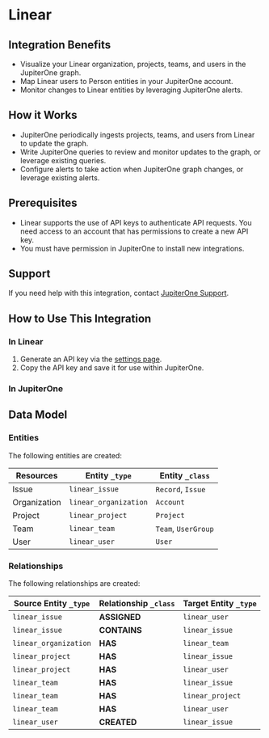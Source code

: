 # Linear

## Integration Benefits

- Visualize your Linear organization, projects, teams, and users in the
  JupiterOne graph.
- Map Linear users to Person entities in your JupiterOne account.
- Monitor changes to Linear entities by leveraging JupiterOne alerts.

## How it Works

- JupiterOne periodically ingests projects, teams, and users from Linear to
  update the graph.
- Write JupiterOne queries to review and monitor updates to the graph, or
  leverage existing queries.
- Configure alerts to take action when JupiterOne graph changes, or leverage
  existing alerts.

## Prerequisites

- Linear supports the use of API keys to authenticate API requests. You need
  access to an account that has permissions to create a new API key.
- You must have permission in JupiterOne to install new integrations.

## Support

If you need help with this integration, contact
[JupiterOne Support](https://support.jupiterone.io/).

## How to Use This Integration

### In Linear

1. Generate an API key via the [settings page](https://linear.app/settings/api).
1. Copy the API key and save it for use within JupiterOne.

### In JupiterOne

<!-- TODO! -->

<!-- {J1_DOCUMENTATION_MARKER_START} -->
<!--
********************************************************************************
NOTE: ALL OF THE FOLLOWING DOCUMENTATION IS GENERATED USING THE
"j1-integration document" COMMAND. DO NOT EDIT BY HAND! PLEASE SEE THE DEVELOPER
DOCUMENTATION FOR USAGE INFORMATION:

https://github.com/JupiterOne/sdk/blob/main/docs/integrations/development.md
********************************************************************************
-->

## Data Model

### Entities

The following entities are created:

| Resources    | Entity `_type`        | Entity `_class`     |
| ------------ | --------------------- | ------------------- |
| Issue        | `linear_issue`        | `Record`, `Issue`   |
| Organization | `linear_organization` | `Account`           |
| Project      | `linear_project`      | `Project`           |
| Team         | `linear_team`         | `Team`, `UserGroup` |
| User         | `linear_user`         | `User`              |

### Relationships

The following relationships are created:

| Source Entity `_type` | Relationship `_class` | Target Entity `_type` |
| --------------------- | --------------------- | --------------------- |
| `linear_issue`        | **ASSIGNED**          | `linear_user`         |
| `linear_issue`        | **CONTAINS**          | `linear_issue`        |
| `linear_organization` | **HAS**               | `linear_team`         |
| `linear_project`      | **HAS**               | `linear_issue`        |
| `linear_project`      | **HAS**               | `linear_user`         |
| `linear_team`         | **HAS**               | `linear_issue`        |
| `linear_team`         | **HAS**               | `linear_project`      |
| `linear_team`         | **HAS**               | `linear_user`         |
| `linear_user`         | **CREATED**           | `linear_issue`        |

<!--
********************************************************************************
END OF GENERATED DOCUMENTATION AFTER BELOW MARKER
********************************************************************************
-->
<!-- {J1_DOCUMENTATION_MARKER_END} -->

